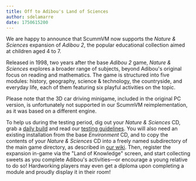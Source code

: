 ```yaml
---
title: Off to Adibou's Land of Sciences
author: sdelamarre
date: 1750615200 
---
```


We are happy to announce that ScummVM now supports the _Nature & Sciences_ expansion of _Adibou 2_, the popular educational collection aimed at children aged 4 to 7.

Released in 1998, two years after the base _Adibou 2_ game, _Nature & Sciences_ explores a broader range of subjects, beyond Adibou's original focus on reading and mathematics. The game is structured into five modules: history, geography, science & technology, the countryside, and everyday life, each of them featuring six playful activities on the topic. 

Please note that the 3D car driving minigame, included in the original PC version, is unfortunately not supported in our ScummVM reimplementation, as it was based on a different engine. 

To help us during the testing period, dig out your _Nature & Sciences_ CD, grab a [daily build](https://scummvm.org/downloads/#daily) and read our [testing guidelines](https://wiki.scummvm.org/index.php/Release_Testing#Testing_Guidelines). You will also need an existing installation from the base _Environment_ CD, and to copy the contents of your _Nature & Sciences_ CD into a freely named subdirectory of the main game directory, as described in [our wiki](https://wiki.scummvm.org/index.php/Adibou_2/). Then, register the expansion in-game via the "Land of Knowledge" screen, and start collecting sweets as you complete Adibou's activities—or encourage a young relative to do so! Hardworking players may even get a diploma upon completing a module and proudly display it in their room!

